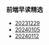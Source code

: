 ### 前端早读精选
- [20231229](./weekly/202312/0x20231229.md)
- [20240105](./weekly/202401/0x20230105.md)
- [20240112](./weekly/202401/0x20230112.md)